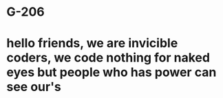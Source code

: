 # G-206
# hello friends, we are invicible coders, we code nothing for naked eyes but people who has power can see our's 
